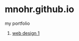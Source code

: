 # mnohr.github.io
 my portfolio

 1. [web design 1](https://mnohr.github.io/web1/ "web design with responsive")
